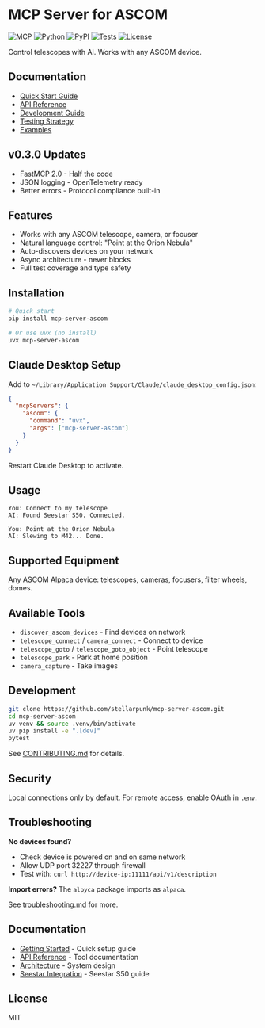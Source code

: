 # MCP Server for ASCOM

[![MCP](https://img.shields.io/badge/MCP-2025--06--18-brightgreen.svg)](https://modelcontextprotocol.io)
[![Python](https://img.shields.io/badge/python-3.10%2B-blue.svg)](https://www.python.org/downloads/)
[![PyPI](https://img.shields.io/pypi/v/mcp-server-ascom.svg)](https://pypi.org/project/mcp-server-ascom/)
[![Tests](https://github.com/stellarpunk/mcp-server-ascom/workflows/Test/badge.svg)](https://github.com/stellarpunk/mcp-server-ascom/actions)
[![License](https://img.shields.io/badge/license-MIT-green.svg)](LICENSE)

Control telescopes with AI. Works with any ASCOM device.

## Documentation

- [Quick Start Guide](QUICKSTART.md)
- [API Reference](docs/API.md)
- [Development Guide](docs/development.md)
- [Testing Strategy](docs/E2E_TESTING_GUIDE.md)
- [Examples](examples/README.md)

## v0.3.0 Updates

- FastMCP 2.0 - Half the code
- JSON logging - OpenTelemetry ready
- Better errors - Protocol compliance built-in

## Features

- Works with any ASCOM telescope, camera, or focuser
- Natural language control: "Point at the Orion Nebula"
- Auto-discovers devices on your network
- Async architecture - never blocks
- Full test coverage and type safety

## Installation

```bash
# Quick start
pip install mcp-server-ascom

# Or use uvx (no install)
uvx mcp-server-ascom
```

## Claude Desktop Setup

Add to `~/Library/Application Support/Claude/claude_desktop_config.json`:
```json
{
  "mcpServers": {
    "ascom": {
      "command": "uvx",
      "args": ["mcp-server-ascom"]
    }
  }
}
```

Restart Claude Desktop to activate.

## Usage

```
You: Connect to my telescope
AI: Found Seestar S50. Connected.

You: Point at the Orion Nebula
AI: Slewing to M42... Done.
```

## Supported Equipment

Any ASCOM Alpaca device: telescopes, cameras, focusers, filter wheels, domes.

## Available Tools

- `discover_ascom_devices` - Find devices on network
- `telescope_connect` / `camera_connect` - Connect to device
- `telescope_goto` / `telescope_goto_object` - Point telescope
- `telescope_park` - Park at home position
- `camera_capture` - Take images

## Development

```bash
git clone https://github.com/stellarpunk/mcp-server-ascom.git
cd mcp-server-ascom
uv venv && source .venv/bin/activate
uv pip install -e ".[dev]"
pytest
```

See [CONTRIBUTING.md](CONTRIBUTING.md) for details.

## Security

Local connections only by default. For remote access, enable OAuth in `.env`.

## Troubleshooting

**No devices found?**
- Check device is powered on and on same network
- Allow UDP port 32227 through firewall
- Test with: `curl http://device-ip:11111/api/v1/description`

**Import errors?** The `alpyca` package imports as `alpaca`.

See [troubleshooting.md](docs/troubleshooting.md) for more.

## Documentation

- [Getting Started](docs/GETTING_STARTED.md) - Quick setup guide
- [API Reference](docs/API.md) - Tool documentation
- [Architecture](docs/ARCHITECTURE.md) - System design
- [Seestar Integration](docs/seestar_integration.md) - Seestar S50 guide

## License

MIT